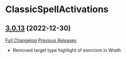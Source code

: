 # ClassicSpellActivations

## [3.0.13](https://github.com/rgd87/ClassicSpellActivations/tree/3.0.13) (2022-12-30)
[Full Changelog](https://github.com/rgd87/ClassicSpellActivations/compare/3.0.12...3.0.13) [Previous Releases](https://github.com/rgd87/ClassicSpellActivations/releases)

- Removed target type highlight of exorcism in Wrath  
